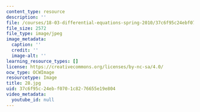 ```yaml
---
content_type: resource
description: ''
file: /courses/18-03-differential-equations-spring-2010/37c6f95c24ebf0701c8276655e19e804_28.jpg
file_size: 2572
file_type: image/jpeg
image_metadata:
  caption: ''
  credit: ''
  image-alt: ''
learning_resource_types: []
license: https://creativecommons.org/licenses/by-nc-sa/4.0/
ocw_type: OCWImage
resourcetype: Image
title: 28.jpg
uid: 37c6f95c-24eb-f070-1c82-76655e19e804
video_metadata:
  youtube_id: null
---
```

